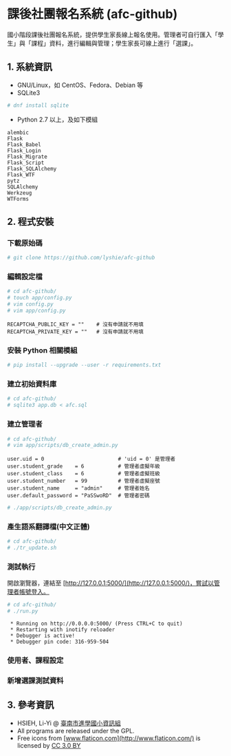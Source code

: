 # 課後社團報名系統 (afc-github)
國小階段課後社團報名系統，提供學生家長線上報名使用。管理者可自行匯入「學生」與「課程」資料，進行編輯與管理；學生家長可線上進行「選課」。


## 1. 系統資訊
  - GNU/Linux，如 CentOS、Fedora、Debian 等
  - SQLite3
```bash
# dnf install sqlite
```
  - Python 2.7 以上，及如下模組
```
alembic
Flask
Flask_Babel
Flask_Login
Flask_Migrate
Flask_Script
Flask_SQLAlchemy
Flask_WTF
pytz
SQLAlchemy
Werkzeug
WTForms
```


## 2. 程式安裝

### 下載原始碼
```bash
# git clone https://github.com/lyshie/afc-github
```

### 編輯設定檔
```bash
# cd afc-github/
# touch app/config.py
# vim config.py
# vim app/config.py
```
```
RECAPTCHA_PUBLIC_KEY = ""    # 沒有申請就不用填
RECAPTCHA_PRIVATE_KEY = ""   # 沒有申請就不用填
```

### 安裝 Python 相關模組
```bash
# pip install --upgrade --user -r requirements.txt
```

### 建立初始資料庫
```bash
# cd afc-github/
# sqlite3 app.db < afc.sql
```

### 建立管理者
```bash
# cd afc-github/
# vim app/scripts/db_create_admin.py
```
```
user.uid = 0                        # 'uid = 0' 是管理者
user.student_grade    = 6           # 管理者虛擬年級
user.student_class    = 6           # 管理者虛擬班級
user.student_number   = 99          # 管理者虛擬座號
user.student_name     = "admin"     # 管理者姓名
user.default_password = "PaSSwoRD"  # 管理者密碼
```
```bash
# ./app/scripts/db_create_admin.py
```

### 產生語系翻譯檔(中文正體)
```bash
# cd afc-github/
# ./tr_update.sh
```

### 測試執行
開啟瀏覽器，連結至 [http://127.0.0.1:5000/](http://127.0.0.1:5000/)，嘗試以管理者帳號登入。
```bash
# cd afc-github/
# ./run.py
```
```
 * Running on http://0.0.0.0:5000/ (Press CTRL+C to quit)
 * Restarting with inotify reloader
 * Debugger is active!
 * Debugger pin code: 316-959-504
```

### 使用者、課程設定

### 新增選課測試資料


## 3. 參考資訊
  - HSIEH, Li-Yi @ [臺南市進學國小資訊組](http://www.chps.tn.edu.tw/)
  - All programs are released under the GPL.
  - Free icons from [www.flaticon.com](http://www.flaticon.com/) is licensed by [CC 3.0 BY](http://creativecommons.org/licenses/by/3.0/)
